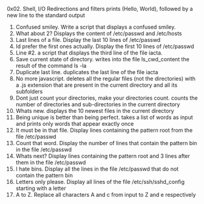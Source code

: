 0x02. Shell, I/O Redirections and filters
prints (Hello, World), followed by a new line to the standard output
1. Confused smiley. Write a script that displays a confused smiley.
3. What about 2? Displays the content of /etc/passwd and /etc/hosts
4. Last lines of a file. Display the last 10 lines of /etc/passwd
5. Id prefer the first ones actually. Display the first 10 lines of /etc/passwd
6. Line #2. a script that displays the third line of the file iacta.
8. Save current state of directory. writes into the file ls_cwd_content the result of the command ls -la
9. Duplicate last line. duplicates the last line of the file iacta
10. No more javascript. deletes all the regular files (not the directories) with a .js extension that are present in the current directory and all its subfolders
11. Dont just count your directories, make your directories count. counts the number of directories and sub-directories in the current directory
12. Whats new. displays the 10 newest files in the current directory
13. Being unique is better than being perfect. takes a list of words as input and prints only words that appear exactly once
14. It must be in that file. Display lines containing the pattern root from the file /etc/passwd
15. Count that word. Display the number of lines that contain the pattern bin in the file /etc/passwd
16. Whats next? Display lines containing the pattern root and 3 lines after them in the file /etc/passwd
17. I hate bins. Display all the lines in the file /etc/passwd that do not contain the pattern bin
18. Letters only please. Display all lines of the file /etc/ssh/sshd_config starting with a letter
19. A to Z. Replace all characters A and c from input to Z and e respectively
